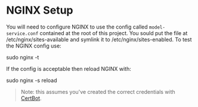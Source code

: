 # NGINX Setup

You will need to configure NGINX to use the config called `model-service.conf` contained at the root of this project. You sould put the file at /etc/nginx/sites-available and symlink it to /etc/nginx/sites-enabled. To test the NGINX config use:

sudo nginx -t

If the config is acceptable then reload NGINX with:

sudo nginx -s reload

> Note: this assumes you've created the correct credentials with [CertBot](https://certbot.eff.org/).